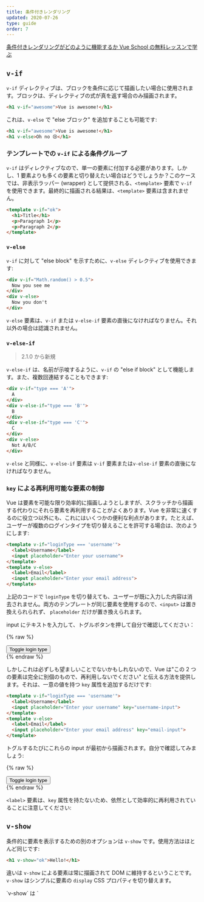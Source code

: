 ```yaml
---
title: 条件付きレンダリング
updated: 2020-07-26
type: guide
order: 7
---
```


<div class="vueschool"><a href="https://vueschool.io/lessons/vuejs-conditionals?friend=vuejs" target="_blank" rel="sponsored noopener" title="Learn how conditional rendering works with Vue School">条件付きレンダリングがどのように機能するか Vue School の無料レッスンで学ぶ</a></div>

## `v-if`

`v-if` ディレクティブは、ブロックを条件に応じて描画したい場合に使用されます。ブロックは、ディレクティブの式が真を返す場合のみ描画されます。

``` html
<h1 v-if="awesome">Vue is awesome!</h1>
```

これは、`v-else` で "else ブロック" を追加することも可能です:

``` html
<h1 v-if="awesome">Vue is awesome!</h1>
<h1 v-else>Oh no 😢</h1>
```

### テンプレートでの `v-if` による条件グループ

`v-if` はディレクティブなので、単一の要素に付加する必要があります。しかし、1 要素よりも多くの要素と切り替えたい場合はどうでしょうか？このケースでは、非表示ラッパー (wrapper) として提供される、`<template>` 要素で `v-if` を使用できます。最終的に描画される結果は、`<template>` 要素は含まれません。

``` html
<template v-if="ok">
  <h1>Title</h1>
  <p>Paragraph 1</p>
  <p>Paragraph 2</p>
</template>
```

### `v-else`

`v-if` に対して "else block" を示すために、`v-else` ディレクティブを使用できます:

``` html
<div v-if="Math.random() > 0.5">
  Now you see me
</div>
<div v-else>
  Now you don't
</div>
```

`v-else` 要素は、`v-if` または `v-else-if` 要素の直後になければなりません。それ以外の場合は認識されません。

### `v-else-if`

> 2.1.0 から新規

`v-else-if` は、名前が示唆するように、`v-if` の "else if block" として機能します。また、複数回連結することもできます:

```html
<div v-if="type === 'A'">
  A
</div>
<div v-else-if="type === 'B'">
  B
</div>
<div v-else-if="type === 'C'">
  C
</div>
<div v-else>
  Not A/B/C
</div>
```

`v-else` と同様に、`v-else-if` 要素は `v-if` 要素または`v-else-if` 要素の直後になければなりません。

### `key` による再利用可能な要素の制御

Vue は要素を可能な限り効率的に描画しようとしますが、スクラッチから描画する代わりにそれら要素を再利用することがよくあります。Vue を非常に速くするのに役立つ以外にも、これにはいくつかの便利な利点があります。たとえば、ユーザーが複数のログインタイプを切り替えることを許可する場合は、次のようにします:

``` html
<template v-if="loginType === 'username'">
  <label>Username</label>
  <input placeholder="Enter your username">
</template>
<template v-else>
  <label>Email</label>
  <input placeholder="Enter your email address">
</template>
```

上記のコードで `loginType` を切り替えても、ユーザーが既に入力した内容は消去されません。両方のテンプレートが同じ要素を使用するので、`<input>` は置き換えられられず、 `placeholder` だけが置き換えられます。

input にテキストを入力して、トグルボタンを押して自分で確認してください：

{% raw %}
<div id="no-key-example" class="demo">
  <div>
    <template v-if="loginType === 'username'">
      <label>Username</label>
      <input placeholder="Enter your username">
    </template>
    <template v-else>
      <label>Email</label>
      <input placeholder="Enter your email address">
    </template>
  </div>
  <button @click="toggleLoginType">Toggle login type</button>
</div>
<script>
new Vue({
  el: '#no-key-example',
  data: {
    loginType: 'username'
  },
  methods: {
    toggleLoginType: function () {
      return this.loginType = this.loginType === 'username' ? 'email' : 'username'
    }
  }
})
</script>
{% endraw %}

しかしこれは必ずしも望ましいことでないかもしれないので、Vue は"この 2 つの要素は完全に別個のもので、再利用しないでください" と伝える方法を提供します。それは、一意の値を持つ `key` 属性を追加するだけです:

``` html
<template v-if="loginType === 'username'">
  <label>Username</label>
  <input placeholder="Enter your username" key="username-input">
</template>
<template v-else>
  <label>Email</label>
  <input placeholder="Enter your email address" key="email-input">
</template>
```

トグルするたびにこれらの input が最初から描画されます。自分で確認してみましょう:

{% raw %}
<div id="key-example" class="demo">
  <div>
    <template v-if="loginType === 'username'">
      <label>Username</label>
      <input placeholder="Enter your username" key="username-input">
    </template>
    <template v-else>
      <label>Email</label>
      <input placeholder="Enter your email address" key="email-input">
    </template>
  </div>
  <button @click="toggleLoginType">Toggle login type</button>
</div>
<script>
new Vue({
  el: '#key-example',
  data: {
    loginType: 'username'
  },
  methods: {
    toggleLoginType: function () {
      return this.loginType = this.loginType === 'username' ? 'email' : 'username'
    }
  }
})
</script>
{% endraw %}

`<label>` 要素は、`key` 属性を持たないため、依然として効率的に再利用されていることに注意してください:

## `v-show`

条件的に要素を表示するための別のオプションは `v-show` です。使用方法はほとんど同じです:

``` html
<h1 v-show="ok">Hello!</h1>
```

違いは `v-show` による要素は常に描画されて DOM に維持するということです。`v-show` はシンプルに要素の `display` CSS プロパティを切り替えます。

<p class="tip">`v-show` は `<template>` 要素をサポートせず、`v-else` とも連動しないということに注意してください。</p>

## `v-if` vs `v-show`

`v-if` は、イベントリスナと子コンポーネント内部の条件ブロックが適切に破棄され、そして切り替えられるまでの間再作成されるため、”リアル”な条件レンダリングです。

`v-if` は **遅延描画 (lazy)** です。 初期表示において false の場合、何もしません。条件付きブロックは、条件が最初に true になるまで描画されません。

一方で、`v-show` はとてもシンプルです。要素は初期条件に関わらず常に描画され、シンプルな CSS ベースの切り替えとして保存されます。

一般的に、`v-if` はより高い切り替えコストを持っているのに対して、 `v-show` はより高い初期描画コストを持っています。 そのため、とても頻繁に何かを切り替える必要があれば `v-show` を選び、条件が実行時に変更することがほとんどない場合は、`v-if` を選びます。

## `v-if` と `v-for`

<p class="tip">`v-if` と `v-for` を同時に利用することは **推奨されません**。 詳細については [スタイルガイド](/v2/style-guide/#v-for-と一緒に-v-if-を使うのを避ける-必須) を参照ください。</p>

`v-if` といっしょに使用されるとき、`v-for` は `v-if` より優先度が高くなります。詳細については<a href="../guide/list.html#v-for-と-v-if">リストレンダリングのガイド</a>を参照してください。
